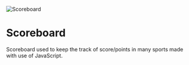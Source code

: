 ![Scoreboard](https://user-images.githubusercontent.com/87769883/183077128-6439e849-58f9-4ea5-a375-c033f11c6d1f.png)
# Scoreboard
Scoreboard used to keep the track of score/points in many sports made with use of JavaScript.
